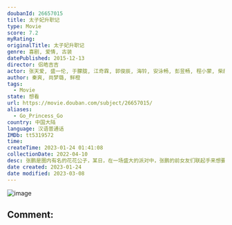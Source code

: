 ```yaml
---
doubanId: 26657015
title: 太子妃升职记
type: Movie
score: 7.2
myRating: 
originalTitle: 太子妃升职记
genre: 喜剧, 爱情, 古装
datePublished: 2015-12-13
director: 侣皓吉吉
actor: 张天爱, 盛一伦, 于朦胧, 江奇霖, 郭俊辰, 海铃, 安泳畅, 彭昱畅, 程小蒙, 柴蔚, 程浩, 王文强, 孙奉招, 孙奉正, 张志远, 郑舒环, 陈佳妍, 钱文青
author: 秦爽, 尚梦璐, 鲜橙
tags:
  - Movie
state: 想看
url: https://movie.douban.com/subject/26657015/
aliases:
  - Go_Princess_Go
country: 中国大陆
language: 汉语普通话
IMDb: tt5319572
time: 
createTime: 2023-01-24 01:41:08
collectionDate: 2022-04-10
desc: 张鹏是圈内有名的花花公子，某日，在一场盛大的派对中，张鹏的前女友们联起手来想要向他寻仇，使得张鹏在误打误撞之下掉入了泳池，失去了意识。醒来的张鹏发现自己身处一座富丽堂皇的行宫之中，一位名叫绿篱（海铃...
date created: 2023-01-24
date modified: 2023-03-08
---
```


![image](p2308295492.jpg)

Comment:
---
